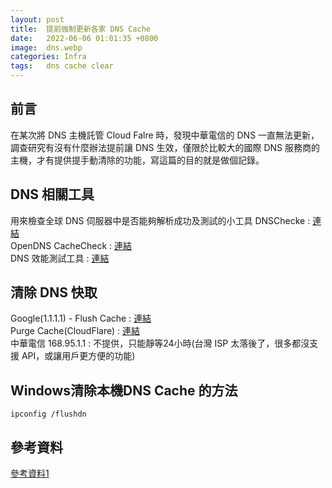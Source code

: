 ```yaml
---
layout: post
title:  提前強制更新各家 DNS Cache 
date:   2022-06-06 01:01:35 +0800
image:  dns.webp
categories: Infra
tags:   dns cache clear 
---
```

## 前言
在某次將 DNS 主機託管 Cloud Falre 時，發現中華電信的 DNS 一直無法更新，調查研究有沒有什麼辦法提前讓 DNS 生效，僅限於比較大的國際 DNS 服務商的主機，才有提供提手動清除的功能，寫這篇的目的就是做個記錄。

## DNS 相關工具
用來檢查全球 DNS 伺服器中是否能夠解析成功及測試的小工具
DNSChecke : [連結](https://dnschecker.org/)  
OpenDNS CacheCheck : [連結](https://cachecheck.opendns.com/)  
DNS 效能測試工具 : [連結](https://www.dnsperf.com/)  

## 清除 DNS 快取
Google(1.1.1.1) - Flush Cache : [連結](https://developers.google.com/speed/public-dns/cache)  
Purge Cache(CloudFlare) : [連結](https://1.1.1.1/purge-cache/)  
中華電信 168.95.1.1 : 不提供，只能靜等24小時(台灣 ISP 太落後了，很多都沒支援 API，或讓用戶更方便的功能)  

## Windows清除本機DNS Cache 的方法

```
ipconfig /flushdn
```

## 參考資料
[參考資料1](https://study.smallway.tw/other/6195/)
